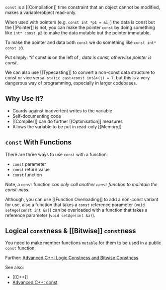 `const` is a  [[Compilation]] time constraint that an object cannot be modified, makes a variable/object read-only.

When used with pointers (e.g. `const int *p1 = &i;`) the data is const but the [[Pointer]] is not, you can make the pointer `const` by doing something like `int* const p2` to make the data mutable but the pointer immutable.

To make the pointer and data both `const` we do something like `const int* const p3`.

Put simply: *if const is on the left of *, data is const, otherwise pointer is const*.

We can also use [[Typecasting]] to convert a non-const data structure to const or vice versa: `static_cast<const int&>(j) = 7`, but this is a very dangerous way of programming, especially in larger codebases.

## Why Use It?

- Guards against inadvertent writes to the variable
- Self-documenting code
- [[Compiler]] can do further [[Optimisation]] measures
- Allows the variable to be put in read-only [[Memory]]

## `const` With Functions

There are three ways to use `const` with a function:
- `const` parameter
- `const` return value
- `const` function

Note, a `const` function *can only call another `const` function to maintain the const-ness*. 

Although, you can use [[Function Overloading]] to add a non-const variant for use, also a function that takes a `const` reference parameter (`void setAge(const int &a)`) can be overloaded with a function that takes a reference parameter (`void setAge(int &a)`).

## Logical `const`ness & [[Bitwise]] `const`ness

You need to make member functions `mutable` for them to be used in a public `const` function.

Further: [Advanced C++: Logic Constness and Bitwise Constness](https://www.youtube.com/watch?v=8A5AwX6XExw&list=PLE28375D4AC946CC3&index=3&pp=iAQB)

See also:
- [[C++]]
- [Advanced C++: const](https://www.youtube.com/watch?v=7arYbAhu0aw&list=PLE28375D4AC946CC3&index=1&pp=iAQB)
